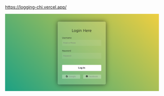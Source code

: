 https://logging-chi.vercel.app/

<img src="https://github.com/jaycode8/logging/blob/main/sample/logg.png" alt="logg.png" />
